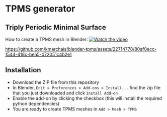 # TPMS generator
## Triply Periodic Minimal Surface

How to create a TPMS mesh in Blender: 
[![Watch the video](https://img.youtube.com/vi/wNZWhSXlVyA/mqdefault.jpg)](https://youtu.be/wNZWhSXlVyA)


https://github.com/kmarchais/blender-tpms/assets/22714778/80af0ecc-1544-418c-bea5-072051c4b2e1


## Installation
- Download the ZIP file from this repository
- In Blender, `Edit > Preferences > Add-ons > Install...` find the zip file that you just downloaded and click `Install Add-on`
- Enable the add-on by clicking the checkbox (this will install the required python dependencies)
- You are ready to create TPMS meshes in `Add > Mesh > TPMS`

